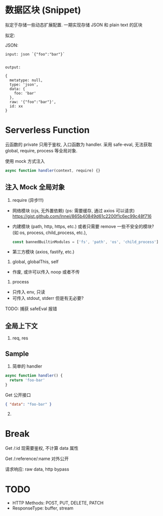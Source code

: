 # 数据区块 (Snippet)

拟定于存储一些动态扩展配置. 一期实现存储 JSON 和 plain text 的区块

拟定:

JSON:

```
input: json `{"foo":"bar"}`


output:

{
  metatype: null,
  type: 'json',
  data: {
    foo: 'bar'
  },
  raw: '{"foo":"bar"}',
  id: xx
}
```

# Serverless Function

云函数的 private 只用于鉴权, 入口函数为 handler. 采用 safe-eval, 无法获取 global, require, process 等全局对象.

使用 mock 方式注入

```js
async function handler(context, require) {}
```


## 注入 Mock 全局对象

1. require (异步!!!)
  - 网络模块 (cjs, 无外置依赖) (ps: 需要缓存, 通过 axios 可以请求) <https://gist.github.com/Innei/865b40849d61c2200f1c6ec99c48f716>
  - 内建模块 (path, http, https, etc.) 或者只需要 remove 一些不安全的模块? (如 os, process, child_process, etc.),

      ```js
      const bannedBuiltinModules = ['fs', 'path', 'os', 'child_process']
      ```

  - 第三方模块 (axios, fastify, etc.)
1. global, globalThis, self
  - 作废, 或许可以传入 noop 或者不传
1. process
  - 只传入 env, 只读
  - 可传入 stdout, stderr 但是有无必要?


TODO: 捕获 safeEval 报错

## 全局上下文

1. req, res


## Sample

1. 简单的 handler

```js
async function handler() {
  return 'foo-bar'
}
```

Get 公开接口

```json
{ "data": "foo-bar" }
```

2. 

# Break

Get /:id 现需要鉴权, 不计算 data 属性

Get /:reference/:name 对外公开

<!-- 请求响应: JSON, 原始类型会被挂载到 `{data: }`. 会进行 JSON snakecase 处理 -->
请求响应: raw data, http bypass


# TODO

- HTTP Methods: POST, PUT, DELETE, PATCH
- ResponseType: buffer, stream

